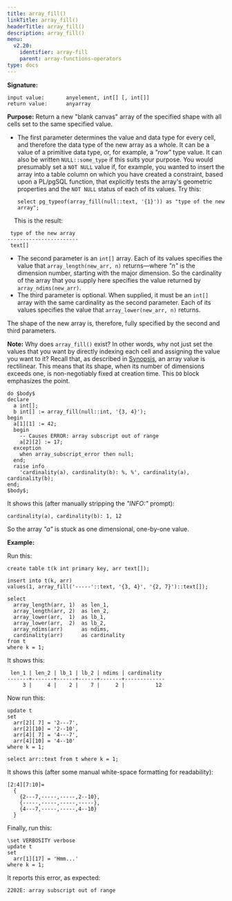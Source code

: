 ```yaml
---
title: array_fill()
linkTitle: array_fill()
headerTitle: array_fill()
description: array_fill()
menu:
  v2.20:
    identifier: array-fill
    parent: array-functions-operators
type: docs
---
```

**Signature:**
```
input value:       anyelement, int[] [, int[]]
return value:      anyarray
```
**Purpose:** Return a new "blank canvas" array of the specified shape with all cells set to the same specified value.

- The first parameter determines the value and data type for every cell, and therefore the data type of the new array as a whole. It can be a value of a primitive data type, or, for example, a _"row"_ type value. It can also be written `NULL::some_type` if this suits your purpose. You would presumably set a `NOT NULL` value if, for example, you wanted to insert the array into a table column on which you have created a constraint, based upon a PL/pgSQL function, that explicitly tests the array's geometric properties and the `NOT NULL` status of each of its values. Try this:
  ```plpgsql
  select pg_typeof(array_fill(null::text, '{1}')) as "type of the new array";
  ```
&#160;&#160;&#160;&#160;This is the result:
  ```
   type of the new array
  -----------------------
   text[]
  ```
- The second parameter is an `int[]` array. Each of its values specifies the value that `array_length(new_arr, n)` returns—where _"n"_ is the dimension number, starting with the major dimension. So the cardinality of the array that you supply here specifies the value returned by `array_ndims(new_arr)`.
- The third parameter is optional. When supplied, it must be an `int[]` array with the same cardinality as the second parameter. Each of its values specifies the value that `array_lower(new_arr, n)` returns.

The shape of the new array is, therefore, fully specified by the second and third parameters.

**Note:** Why does `array_fill()` exist? In other words, why not just set the values that you want by directly indexing each cell and assigning the value you want to it? Recall that, as described in [Synopsis](../../#synopsis), an array value is rectilinear. This means that its shape, when its number of dimensions exceeds one, is non-negotiably fixed at creation time. This `DO` block emphasizes the point.

```plpgsql
do $body$
declare
  a int[];
  b int[] := array_fill(null::int, '{3, 4}');
begin
  a[1][1] := 42;
  begin
    -- Causes ERROR: array subscript out of range
    a[2][2] := 17;
  exception
    when array_subscript_error then null;
  end;
  raise info
    'cardinality(a), cardinality(b): %, %', cardinality(a), cardinality(b);
end;
$body$;
```

It shows this (after manually stripping the _"INFO:"_ prompt):

```
cardinality(a), cardinality(b): 1, 12
```

So the array _"a"_ is stuck as one dimensional, one-by-one value.

**Example:**

Run this:
```plpgsql
create table t(k int primary key, arr text[]);

insert into t(k, arr)
values(1, array_fill('-----'::text, '{3, 4}', '{2, 7}')::text[]);

select
  array_length(arr, 1)  as len_1,
  array_length(arr, 2)  as len_2,
  array_lower(arr,  1)  as lb_1,
  array_lower(arr,  2)  as lb_2,
  array_ndims(arr)      as ndims,
  cardinality(arr)      as cardinality
from t
where k = 1;
```
It shows this:
```
 len_1 | len_2 | lb_1 | lb_2 | ndims | cardinality
-------+-------+------+------+-------+-------------
     3 |     4 |    2 |    7 |     2 |          12
```

Now run this:
```plpgsql
update t
set
  arr[2][ 7] = '2---7',
  arr[2][10] = '2--10',
  arr[4][ 7] = '4---7',
  arr[4][10] = '4--10'
where k = 1;

select arr::text from t where k = 1;
```
It shows this (after some manual white-space formatting for readability):
```
[2:4][7:10]=
  {
    {2---7,-----,-----,2--10},
    {-----,-----,-----,-----},
    {4---7,-----,-----,4--10}
  }
```

Finally, run this:
```plpgsql
\set VERBOSITY verbose
update t
set
  arr[1][17] = 'Hmm...'
where k = 1;
```
It reports this error, as expected:
```
2202E: array subscript out of range
```
